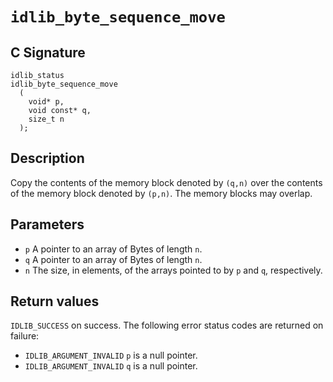 # `idlib_byte_sequence_move`

## C Signature
```
idlib_status
idlib_byte_sequence_move
  (
    void* p,
    void const* q,
    size_t n
  );
```

## Description
Copy the contents of the memory block denoted by `(q,n)` over the contents of the memory block denoted by `(p,n)`.
The memory blocks may overlap.

## Parameters
- `p` A pointer to an array of Bytes of length `n`.
- `q` A pointer to an array of Bytes of length `n`.
- `n` The size, in elements, of the arrays pointed to by `p` and `q`, respectively.

## Return values
`IDLIB_SUCCESS` on success.
The following error status codes are returned on failure:
- `IDLIB_ARGUMENT_INVALID` `p` is a null pointer.
- `IDLIB_ARGUMENT_INVALID` `q` is a null pointer.
